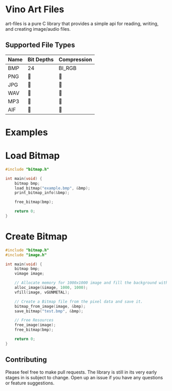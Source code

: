 ﻿# Vino Art Files
art-files is a pure C library that provides a simple api for reading, writing, and creating image/audio files.

## Supported File Types
| Name | Bit Depths | Compression |
| ----- | ----- | ----- |
| BMP | 24 | BI_RGB |
| PNG | 🚧 | 🚧 |
| JPG | 🚧 | 🚧 |
| WAV | 🚧 | 🚧 |
| MP3 | 🚧 | 🚧 |
| AIF | 🚧 | 🚧 |

# Examples
# Load Bitmap
```c
#include "bitmap.h"

int main(void) {
	bitmap bmp;
	load_bitmap("example.bmp", &bmp);
	print_bitmap_info(&bmp);

	free_bitmap(bmp);

	return 0;
}
```

# Create Bitmap
```c
#include "bitmap.h"
#include "image.h"

int main(void) {
	bitmap bmp;
	vimage image;

	// Allocate memory for 1000x1000 image and fill the background with a solid color.
	alloc_image(&image, 1000, 1000);
	vfill(image, vGUNMETAL);

	// Create a Bitmap file from the pixel data and save it.
	bitmap_from_image(image, &bmp);
	save_bitmap("test.bmp", &bmp);

	// Free Resources
	free_image(image);
	free_bitmap(bmp);

	return 0;
}
```

## Contributing
Please feel free to make pull requests. The library is still in its very early stages in is subject to change. Open up an issue if you have any questions or feature suggestions.
